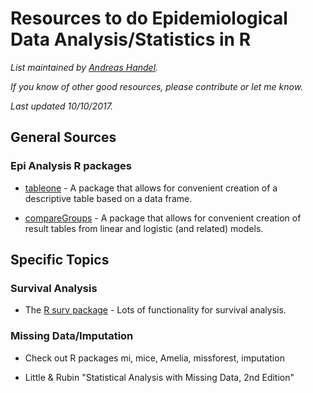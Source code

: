 # Resources to do Epidemiological Data Analysis/Statistics in R

*List maintained by [Andreas Handel](http://handelgroup.uga.edu/).*

*If you know of other good resources, please contribute or let me know.*

*Last updated 10/10/2017.*


## General Sources


### Epi Analysis R packages

* [tableone](https://cran.r-project.org/package=tableone) - A package that allows for convenient creation of a descriptive table based on a data frame.

* [compareGroups](https://cran.r-project.org/package=compareGroups) - A package that allows for convenient creation of result tables from linear and logistic (and related) models.


## Specific Topics


### Survival Analysis

* The [R surv package]() - Lots of functionality for survival analysis.



### Missing Data/Imputation

* Check out R packages mi, mice, Amelia, missforest, imputation

* Little & Rubin "Statistical Analysis with Missing Data, 2nd Edition"



